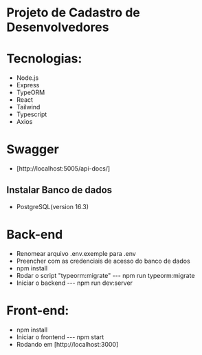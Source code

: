 # Projeto de Cadastro de Desenvolvedores

# Tecnologias:
- Node.js
- Express
- TypeORM
- React
- Tailwind
- Typescript
- Axios

# Swagger
- [http://localhost:5005/api-docs/]


## Instalar Banco de dados
- PostgreSQL(version 16.3)

# Back-end
- Renomear arquivo .env.exemple para .env
- Preencher com as credenciais de acesso do banco de dados
- npm install
- Rodar o script "typeorm:migrate" --- npm run typeorm:migrate
- Iniciar o backend --- npm run dev:server

# Front-end:
- npm install
- Iniciar o frontend --- npm start
- Rodando em [http://localhost:3000]